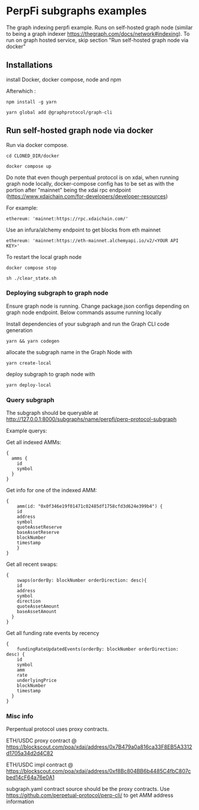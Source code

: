 PerpFi subgraphs examples
===========

The graph indexing perpfi example. Runs on self-hosted graph node (similar to being a graph indexer https://thegraph.com/docs/network#indexing). To run on graph hosted service, skip section "Run self-hosted graph node via docker"  


## Installations
install Docker, docker compose, node and npm 

Afterwhich :

  ```
  npm install -g yarn
  ```
  ```
  yarn global add @graphprotocol/graph-cli
  ```


## Run self-hosted graph node via docker

Run via docker compose. 
```
cd CLONED_DIR/docker
```
```
docker compose up
```
Do note that even though perpentual protocol is on xdai, when running
graph node locally, docker-compose config has to be set as with the portion after "mainnet" being the xdai rpc endpoint (https://www.xdaichain.com/for-developers/developer-resources) 

For example:
```
ethereum: 'mainnet:https://rpc.xdaichain.com/'
```

Use an infura/alchemy endpoint to get blocks from eth mainnet

```
ethereum: 'mainnet:https://eth-mainnet.alchemyapi.io/v2/<YOUR API KEY>'
```

To restart the local graph node
```
docker compose stop
```
```
sh ./clear_state.sh
```

### Deploying subgraph to graph node
Ensure graph node is running. Change package.json configs depending on graph node endpoint. Below commands assume running locally

Install dependencies of your subgraph and run the Graph CLI code generation
```
yarn && yarn codegen
```
allocate the subgraph name in the Graph Node with
```
yarn create-local
```
deploy subgraph to graph node with
```
yarn deploy-local
```

### Query subgraph
The subgraph should be queryable at http://127.0.0.1:8000/subgraphs/name/perpfi/perp-protocol-subgraph

Example querys:

Get all indexed AMMs:
```
{
  amms {
    id
    symbol
  }
}
```

Get info for one of the indexed AMM:
```
{
	amm(id: "0x0f346e19f01471c02485df1758cfd3d624e399b4") {
  	id
    address
    symbol
    quoteAssetReserve
    baseAssetReserve
    blockNumber
    timestamp
	}
}
```

Get all recent swaps:
```
{
	swaps(orderBy: blockNumber orderDirection: desc){
    id
    address
    symbol
    direction
    quoteAssetAmount
    baseAssetAmount
  }
}

```


Get all funding rate events by recency 
```
{
	fundingRateUpdatedEvents(orderBy: blockNumber orderDirection: desc) {
    id
    symbol
    amm
    rate
    underlyingPrice
    blockNumber
    timestamp
  }
}
```


### Misc info
Perpentual protocol uses proxy contracts. 

ETH/USDC proxy contract @ https://blockscout.com/poa/xdai/address/0x7B479a0a816ca33F8EB5A3312d1705a34d2d4C82

ETH/USDC impl contract @ https://blockscout.com/poa/xdai/address/0xf8Bc804BB6b4485C4fbC807cbed14cF64a76e0A1

subgraph.yaml contract source should be the proxy contracts. Use https://github.com/perpetual-protocol/perp-cli/ to get AMM address information